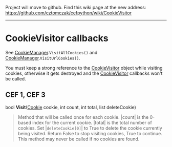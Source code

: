 Project will move to github. Find this wiki page at the new address: https://github.com/cztomczak/cefpython/wiki/CookieVisitor


---


# CookieVisitor callbacks #

See [CookieManager](CookieManager.md).`VisitAllCookies()` and [CookieManager](CookieManager.md).`VisitUrlCookies()`.

You must keep a strong reference to the [CookieVisitor](CookieVisitor.md) object
while visiting cookies, otherwise it gets destroyed and the
[CookieVisitor](CookieVisitor.md) callbacks won't be called.

## CEF 1, CEF 3 ##

bool **Visit**([Cookie](Cookie.md) cookie, int count, int total, list deleteCookie)

> Method that will be called once for each cookie. |count| is the 0-based
> index for the current cookie. |total| is the total number of cookies.
> Set |`deleteCookie[0]`| to True to delete the cookie currently being visited.
> Return False to stop visiting cookies, True to continue. This method may
> never be called if no cookies are found.